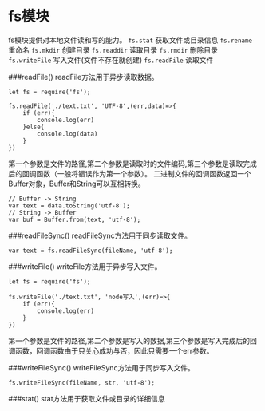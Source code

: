 fs模块
===
fs模块提供对本地文件读和写的能力。
``fs.stat``  获取文件或目录信息
``fs.rename`` 重命名 
``fs.mkdir`` 创建目录
``fs.readdir`` 读取目录
``fs.rmdir``  删除目录 
``fs.writeFile``  写入文件(文件不存在就创建) 
``fs.readFile`` 读取文件 
 
 


###readFile()
readFile方法用于异步读取数据。
```
let fs = require('fs');

fs.readFile('./text.txt', 'UTF-8',(err,data)=>{
    if (err){
        console.log(err)
    }else{
        console.log(data)
    }
})
```
第一个参数是文件的路径,第二个参数是读取时的文件编码,第三个参数是读取完成后的回调函数（一般将错误作为第一个参数）。
二进制文件的回调函数返回一个Buffer对象，Buffer和String可以互相转换。
```
// Buffer -> String
var text = data.toString('utf-8');
// String -> Buffer
var buf = Buffer.from(text, 'utf-8');
```
###readFileSync()
readFileSync方法用于同步读取文件。
```
var text = fs.readFileSync(fileName, 'utf-8');
```

###writeFile()
writeFile方法用于异步写入文件。
```
let fs = require('fs');

fs.writeFile('./text.txt', 'node写入',(err)=>{
    if (err){
        console.log(err)
    }
})
```
第一个参数是文件的路径,第二个参数是写入的数据,第三个参数是写入完成后的回调函数，回调函数由于只关心成功与否，因此只需要一个err参数。

###writeFileSync()
writeFileSync方法用于同步写入文件。
```
fs.writeFileSync(fileName, str, 'utf-8');
```

###stat()
stat方法用于获取文件或目录的详细信息
 
